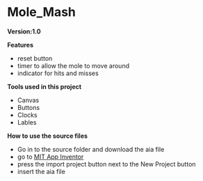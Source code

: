 # Mole_Mash
**Version:1.0**

**Features**
* reset button
* timer to allow the mole to move around
* indicator for hits and misses

**Tools used in this project**
* Canvas
* Buttons
* Clocks
* Lables

**How to use the source files**
* Go in to the source folder and download the aia file
* go to [MIT App Inventor](https://ai2.appinventor.mit.edu/#4928864299057152)
* press the import project button next to the New Project button
* insert the aia file
